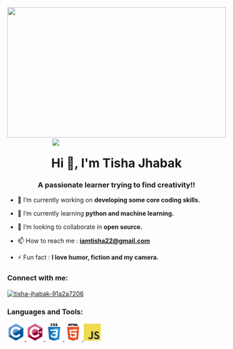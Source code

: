 <img align="centre" width="100%" height="300" src="https://media.buzzle.com/media/images-en/photos/astronomy/1200-39389686-leo-constellation-in-deep-space.jpg">
<img align="right" width=400 src="https://cdn.dribbble.com/users/2646423/screenshots/5507196/computer.gif">

<h1 align="center">Hi 👋, I'm Tisha Jhabak</h1>
<h3 align="center">A passionate learner trying to find creativity!!</h3>

- 🔭 I’m currently working on **developing some core coding skills.**

- 🌱 I’m currently learning **python and machine learning.**

- 👯 I’m looking to collaborate in **open source.**

- 📫 How to reach me :  **iamtisha22@gmail.com**

- ⚡ Fun fact :  **I love humor, fiction and my camera.**

<h3 align="left">Connect with me:</h3>
<p align="left">
<a href="https://linkedin.com/in/tisha-jhabak-91a2a7206" target="blank"><img align="center" src="https://www.bing.com/th?id=OIP.DgVNhFcvWWSCxJpVWsry4wHaHV&w=100&h=100&c=8&rs=1&qlt=90&pid=3.1&rm=2" alt="tisha-jhabak-91a2a7206" height="30" width="40" /></a>
</p>

<h3 align="left">Languages and Tools:</h3>
<p align="left"> <a href="https://www.cprogramming.com/" target="_blank"> <img src="https://raw.githubusercontent.com/devicons/devicon/master/icons/c/c-original.svg" alt="c" width="40" height="40"/> </a> <a href="https://www.w3schools.com/cpp/" target="_blank"> <img src="https://raw.githubusercontent.com/devicons/devicon/master/icons/cplusplus/cplusplus-original.svg" alt="cplusplus" width="40" height="40"/> </a> <a href="https://www.w3schools.com/css/" target="_blank"> <img src="https://raw.githubusercontent.com/devicons/devicon/master/icons/css3/css3-original-wordmark.svg" alt="css3" width="40" height="40"/> </a> <a href="https://www.w3.org/html/" target="_blank"> <img src="https://raw.githubusercontent.com/devicons/devicon/master/icons/html5/html5-original-wordmark.svg" alt="html5" width="40" height="40"/> </a> <a href="https://developer.mozilla.org/en-US/docs/Web/JavaScript" target="_blank"> <img src="https://raw.githubusercontent.com/devicons/devicon/master/icons/javascript/javascript-original.svg" alt="javascript" width="40" height="40"/> </a> </p>
